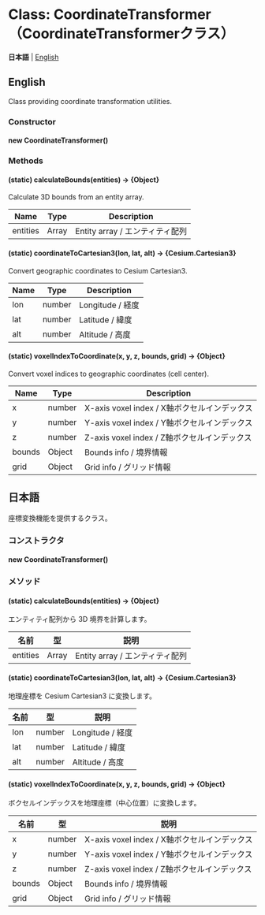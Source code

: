 # Class: CoordinateTransformer（CoordinateTransformerクラス）

**日本語** | [English](#english)

## English

Class providing coordinate transformation utilities.

### Constructor

#### new CoordinateTransformer()

### Methods

#### (static) calculateBounds(entities) → {Object}

Calculate 3D bounds from an entity array.

| Name | Type | Description |
|---|---|---|
| entities | Array | Entity array / エンティティ配列 |

#### (static) coordinateToCartesian3(lon, lat, alt) → {Cesium.Cartesian3}

Convert geographic coordinates to Cesium Cartesian3.

| Name | Type | Description |
|---|---|---|
| lon | number | Longitude / 経度 |
| lat | number | Latitude / 緯度 |
| alt | number | Altitude / 高度 |

#### (static) voxelIndexToCoordinate(x, y, z, bounds, grid) → {Object}

Convert voxel indices to geographic coordinates (cell center).

| Name | Type | Description |
|---|---|---|
| x | number | X-axis voxel index / X軸ボクセルインデックス |
| y | number | Y-axis voxel index / Y軸ボクセルインデックス |
| z | number | Z-axis voxel index / Z軸ボクセルインデックス |
| bounds | Object | Bounds info / 境界情報 |
| grid | Object | Grid info / グリッド情報 |


## 日本語

座標変換機能を提供するクラス。

### コンストラクタ

#### new CoordinateTransformer()

### メソッド

#### (static) calculateBounds(entities) → {Object}

エンティティ配列から 3D 境界を計算します。

| 名前 | 型 | 説明 |
|---|---|---|
| entities | Array | Entity array / エンティティ配列 |

#### (static) coordinateToCartesian3(lon, lat, alt) → {Cesium.Cartesian3}

地理座標を Cesium Cartesian3 に変換します。

| 名前 | 型 | 説明 |
|---|---|---|
| lon | number | Longitude / 経度 |
| lat | number | Latitude / 緯度 |
| alt | number | Altitude / 高度 |

#### (static) voxelIndexToCoordinate(x, y, z, bounds, grid) → {Object}

ボクセルインデックスを地理座標（中心位置）に変換します。

| 名前 | 型 | 説明 |
|---|---|---|
| x | number | X-axis voxel index / X軸ボクセルインデックス |
| y | number | Y-axis voxel index / Y軸ボクセルインデックス |
| z | number | Z-axis voxel index / Z軸ボクセルインデックス |
| bounds | Object | Bounds info / 境界情報 |
| grid | Object | Grid info / グリッド情報 |
